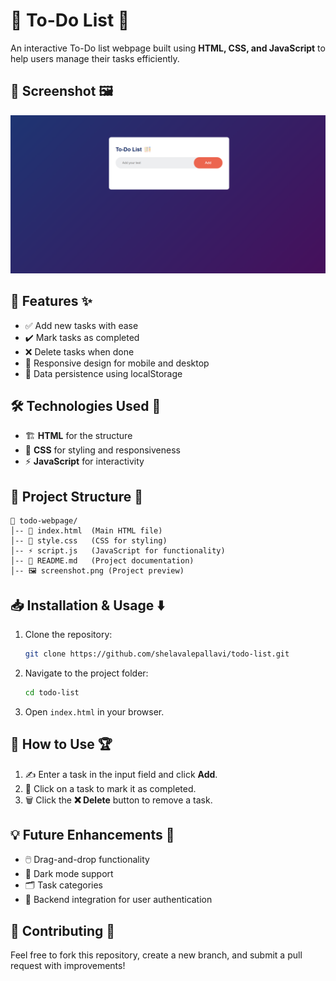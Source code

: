 # 📌 To-Do List 📝

An interactive To-Do list webpage built using **HTML, CSS, and JavaScript** to help users manage their tasks efficiently.

## 📸 Screenshot 🖼️
![To-Do Webpage Screenshot](dashboard.png)

## 🚀 Features ✨
- ✅ Add new tasks with ease
- ✔️ Mark tasks as completed
- ❌ Delete tasks when done
- 📱 Responsive design for mobile and desktop
- 💾 Data persistence using localStorage

## 🛠️ Technologies Used 🔧
- 🏗️ **HTML** for the structure
- 🎨 **CSS** for styling and responsiveness
- ⚡ **JavaScript** for interactivity

## 📂 Project Structure 📁
```
📁 todo-webpage/
│-- 📄 index.html  (Main HTML file)
│-- 🎨 style.css   (CSS for styling)
│-- ⚡ script.js   (JavaScript for functionality)
│-- 📜 README.md   (Project documentation)
│-- 🖼️ screenshot.png (Project preview)
```

## 📥 Installation & Usage ⬇️
1. Clone the repository:
   ```bash
   git clone https://github.com/shelavalepallavi/todo-list.git
   ```
2. Navigate to the project folder:
   ```bash
   cd todo-list
   ```
3. Open `index.html` in your browser.

## 🎯 How to Use 🏆
1. ✍️ Enter a task in the input field and click **Add**.
2. 🏁 Click on a task to mark it as completed.
3. 🗑️ Click the **❌ Delete** button to remove a task.

## 💡 Future Enhancements 🔮
- 🖱️ Drag-and-drop functionality
- 🌙 Dark mode support
- 🗂️ Task categories
- 🔗 Backend integration for user authentication

## 🤝 Contributing 🤗
Feel free to fork this repository, create a new branch, and submit a pull request with improvements!
